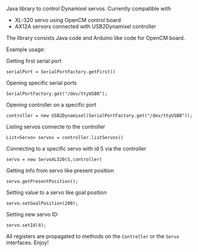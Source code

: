 
Java library to control Dynamixel servos. Currently compatible with 

* XL-320 servo using OpenCM control board
* AX12A servors connected with USB2Dynamixel controller

The library consists Java code and Arduino like code for OpenCM board. 

Example usage:

Getting first serial port

    serialPort = SerialPortFactory.getFirst()

Opening specific serial ports
    
    SerialPortFactory.get("/dev/ttyUSB0");
    
Opening controller on a specific port
    
    controller = new USB2Dynamixel(SerialPortFactory.get("/dev/ttyUSB0"));
    
Listing servos connecte to the controller
    
    List<Servo> servos = controller.listServos()
    
Connecting to a specific servo with id 5 via the controller

    servo = new ServoXL320(5,controller)
    
Getting info from servo like present position
    
    servo.getPresentPosition();
    
Setting value to a servo like goal position
    
    servo.setGoalPosition(200);

Setting new servo ID:
    
    servo.setId(4);
    
All registers are propagated to methods on the `Controller` or the `Servo` interfaces. Enjoy!
